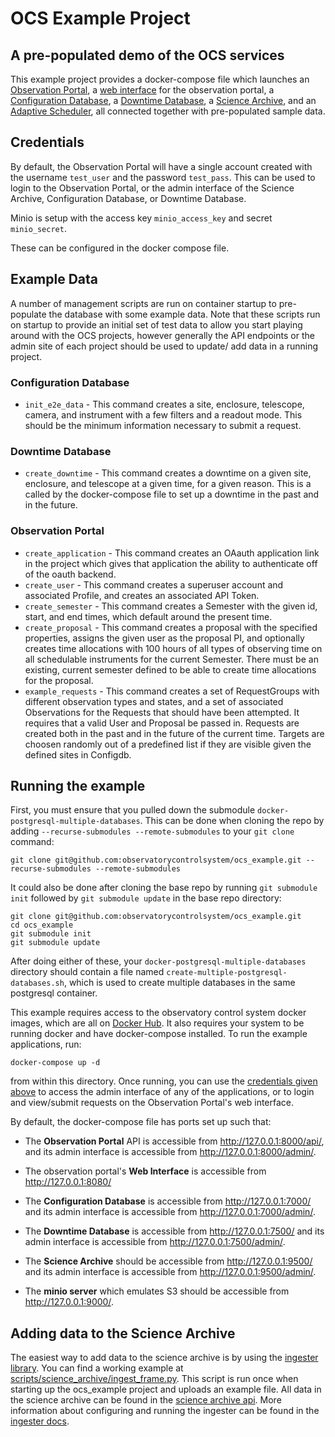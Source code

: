 # OCS Example Project

## A pre-populated demo of the OCS services

This example project provides a docker-compose file which launches 
an [Observation Portal](https://github.com/observatorycontrolsystem/observation-portal), 
a [web interface](https://github.com/observatorycontrolsystem/ocs-example-frontend) for the observation portal, 
a [Configuration Database](https://github.com/observatorycontrolsystem/configdb), 
a [Downtime Database](https://github.com/observatorycontrolsystem/downtime), 
a [Science Archive](https://github.com/observatorycontrolsystem/science-archive), 
and an [Adaptive Scheduler](https://github.com/observatorycontrolsystem/adaptive_scheduler), 
all connected together with pre-populated sample data.

## Credentials

By default, the Observation Portal will have a single account created with the username `test_user` and the password `test_pass`. This can be used to login to the Observation Portal, or the admin interface of the Science Archive, Configuration Database, or Downtime Database.

Minio is setup with the access key `minio_access_key` and secret `minio_secret`. 

These can be configured in the docker compose file.

## Example Data

A number of management scripts are run on container startup to pre-populate the database with some example data. Note that these scripts run on startup to provide an initial set of test data to allow you start playing around with the OCS projects, however generally the API endpoints or the admin site of each project should be used to update/ add data in a running project.

### Configuration Database

* `init_e2e_data` - This command creates a site, enclosure, telescope, camera, and instrument with a few filters and a readout mode. This should be the minimum information necessary to submit a request.

### Downtime Database

* `create_downtime` - This command creates a downtime on a given site, enclosure, and telescope at a given time, for a given reason. This is a called by the docker-compose file to set up a downtime in the past and in the future.

### Observation Portal

* `create_application` - This command creates an OAauth application link in the project which gives that application the ability to authenticate off of the oauth backend.
* `create_user` - This command creates a superuser account and associated Profile, and creates an associated API Token.
* `create_semester` - This command creates a Semester with the given id, start, and end times, which default around the present time.
* `create_proposal` - This command creates a proposal with the specified properties, assigns the given user as the proposal PI, and optionally creates time allocations with 100 hours of all types of observing time on all schedulable instruments for the current Semester. There must be an existing, current semester defined to be able to create time allocations for the proposal.
* `example_requests` - This command creates a set of RequestGroups with different observation types and states, and a set of associated Observations for the Requests that should have been attempted. It requires that a valid User and Proposal be passed in. Requests are created both in the past and in the future of the current time. Targets are choosen randomly out of a predefined list if they are visible given the defined sites in Configdb.

## Running the example

First, you must ensure that you pulled down the submodule `docker-postgresql-multiple-databases`. This can be done when cloning the repo by adding `--recurse-submodules --remote-submodules` to your `git clone` command:

```
git clone git@github.com:observatorycontrolsystem/ocs_example.git --recurse-submodules --remote-submodules
```

It could also be done after cloning the base repo by running `git submodule init` followed by `git submodule update` in the base repo directory:

```
git clone git@github.com:observatorycontrolsystem/ocs_example.git
cd ocs_example
git submodule init
git submodule update
```

After doing either of these, your `docker-postgresql-multiple-databases` directory should contain a file named `create-multiple-postgresql-databases.sh`, which is used to create multiple databases in the same postgresql container. 

This example requires access to the observatory control system docker images, which are all on [Docker Hub](https://hub.docker.com/u/observatorycontrolsystem). It also requires your system to be running docker and have docker-compose installed. To run the example applications, run:


```docker-compose up -d```

from within this directory. Once running, you can use the [credentials given above](https://github.com/observatorycontrolsystem/ocs_example#credentials) to access the admin interface of any of the applications, or to login and view/submit requests on the Observation Portal's web interface.

By default, the docker-compose file has ports set up such that:

* The **Observation Portal** API is accessible from <http://127.0.0.1:8000/api/>, and its admin interface is accessible from <http://127.0.0.1:8000/admin/>.

* The observation portal's **Web Interface** is accessible from <http://127.0.0.1:8080/>

* The **Configuration Database** is accessible from <http://127.0.0.1:7000/> and its admin interface is accessible from <http://127.0.0.1:7000/admin/>.

* The **Downtime Database** is accessible from <http://127.0.0.1:7500/> and its admin interface is accessible from <http://127.0.0.1:7500/admin/>.

* The **Science Archive** should be accessible from <http://127.0.0.1:9500/> and its admin interface is accessible from <http://127.0.0.1:9500/admin/>.

* The **minio server** which emulates S3 should be accessible from <http://127.0.0.1:9000/>. 


## Adding data to the Science Archive

The easiest way to add data to the science archive is by using the [ingester library](https://github.com/observatorycontrolsystem/ocs_ingester).
You can find a working example at [scripts/science_archive/ingest_frame.py](scripts/science_archive/ingest_frame.py).
This script is run once when starting up the ocs_example project and uploads an example file. All data in the science archive can be found in the [science archive api](http://localhost:9500/frames/).
More information about configuring and running the ingester can be found in the [ingester docs](https://ingester.readthedocs.io/en/latest/README.html).
